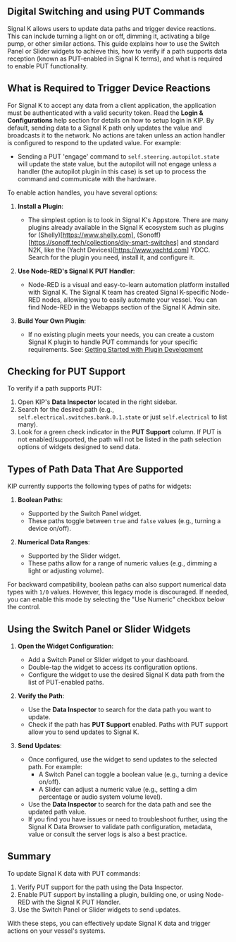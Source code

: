 ## Digital Switching and using PUT Commands

Signal K allows users to update data paths and trigger device reactions. This can include turning a light on or off, dimming it, activating a bilge pump, or other similar actions. This guide explains how to use the Switch Panel or Slider widgets to achieve this, how to verify if a path supports data reception (known as PUT-enabled in Signal K terms), and what is required to enable PUT functionality.

## What is Required to Trigger Device Reactions
For Signal K to accept any data from a client application, the application must be authenticated with a valid security token. Read the **Login & Configurations** help section for details on how to setup login in KIP. By default, sending data to a Signal K path only updates the value and broadcasts it to the network. No actions are taken unless an action handler is configured to respond to the updated value. For example:
- Sending a PUT 'engage' command to `self.steering.autopilot.state` will update the state value, but the autopilot will not engage unless a handler (the autopilot plugin in this case) is set up to process the command and communicate with the hardware.

To enable action handles, you have several options:
1. **Install a Plugin**:
   - The simplest option is to look in Signal K's Appstore. There are many plugins already available in the Signal K ecosystem such as plugins for (Shelly)[https://www.shelly.com], (Sonoff)[https://sonoff.tech/collections/diy-smart-switches] and standard N2K, like the (Yacht Devices)[https://www.yachtd.com] YDCC. Search for the plugin you need, install it, and configure it.
   
2. **Use Node-RED's Signal K PUT Handler**:
   - Node-RED is a visual and easy-to-learn automation platform installed with Signal K. The Signal K team has created Signal K-specific Node-RED nodes, allowing you to easily automate your vessel. You can find Node-RED in the Webapps section of the Signal K Admin site.

3. **Build Your Own Plugin**:
   - If no existing plugin meets your needs, you can create a custom Signal K plugin to handle PUT commands for your specific requirements. See: [Getting Started with Plugin Development](https://github.com/SignalK/signalk-server/blob/master/docs/develop/plugins/README.md)

## Checking for PUT Support
To verify if a path supports PUT:
1. Open KIP's **Data Inspector** located in the right sidebar.
2. Search for the desired path (e.g., `self.electrical.switches.bank.0.1.state` or just `self.electrical` to list many).
3. Look for a green check indicator in the **PUT Support** column. If PUT is not enabled/supported, the path will not be listed in the path selection options of widgets designed to send data.

## Types of Path Data That Are Supported
KIP currently supports the following types of paths for widgets:
1. **Boolean Paths**:
   - Supported by the Switch Panel widget.
   - These paths toggle between `true` and `false` values (e.g., turning a device on/off).

2. **Numerical Data Ranges**:
   - Supported by the Slider widget.
   - These paths allow for a range of numeric values (e.g., dimming a light or adjusting volume).

For backward compatibility, boolean paths can also support numerical data types with `1/0` values. However, this legacy mode is discouraged. If needed, you can enable this mode by selecting the "Use Numeric" checkbox below the control.

## Using the Switch Panel or Slider Widgets
1. **Open the Widget Configuration**:
   - Add a Switch Panel or Slider widget to your dashboard.
   - Double-tap the widget to access its configuration options.
   - Configure the widget to use the desired Signal K data path from the list of PUT-enabled paths.

2. **Verify the Path**:
   - Use the **Data Inspector** to search for the data path you want to update.
   - Check if the path has **PUT Support** enabled. Paths with PUT support allow you to send updates to Signal K.

3. **Send Updates**:
   - Once configured, use the widget to send updates to the selected path. For example:
     - A Switch Panel can toggle a boolean value (e.g., turning a device on/off).
     - A Slider can adjust a numeric value (e.g., setting a dim percentage or audio system volume level).
    - Use the **Data Inspector** to search for the data path and see the updated path value.
    * If you find you have issues or need to troubleshoot further, using the Signal K Data Browser to validate path configuration, metadata, value or consult the server logs is also a best practice.  

## Summary
To update Signal K data with PUT commands:
1. Verify PUT support for the path using the Data Inspector.
2. Enable PUT support by installing a plugin, building one, or using Node-RED with the Signal K PUT Handler.
3. Use the Switch Panel or Slider widgets to send updates.

With these steps, you can effectively update Signal K data and trigger actions on your vessel's systems.
